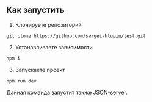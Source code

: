 ## Как запустить 
1. Клонируете репозиторий

``git clone https://github.com/sergei-hlupin/test.git``

2. Устанавливаете зависимости

``npm i``

3. Запускаете проект 

``npm run dev``

Данная команда запустит также JSON-server. 